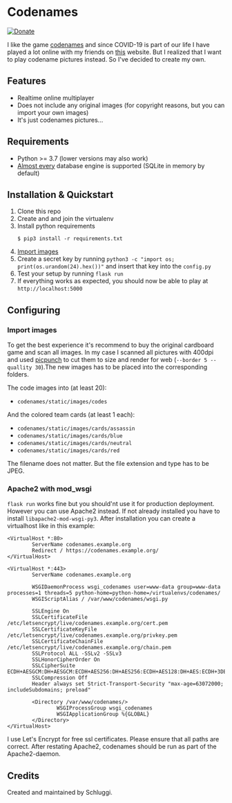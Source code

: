 # Codenames
[![Donate](https://img.shields.io/badge/Donate-PayPal-blue.svg)](https://www.paypal.com/cgi-bin/webscr?cmd=_s-xclick&hosted_button_id=KPG2MY37LCC24&source=url)

I like the game [codenames](https://en.wikipedia.org/wiki/Codenames_(board_game)) and since COVID-19 is part of our life
I have played a lot online with my friends on [this](https://www.horsepaste.com/) website. But I realized that I want to
play codename pictures instead. So I've decided to create my own.

## Features
- Realtime online multiplayer 
- Does not include any original images (for copyright reasons, but you can import your own images)
- It's just codenames pictures...

## Requirements
- Python >= 3.7 (lower versions may also work)
- [Almost every](https://docs.sqlalchemy.org/en/13/core/engines.html#database-urls) database engine is supported (SQLite
 in memory by default)

## Installation & Quickstart
1. Clone this repo
2. Create and and join the virtualenv
3. Install python requirements
    ```shell script
    $ pip3 install -r requirements.txt   
    ```
4. [Import images](https://github.com/Schluggi/codenames#import-images)
5. Create a secret key by running `python3 -c "import os; print(os.urandom(24).hex())"` and insert that key into the 
`config.py` 
6. Test your setup by running `flask run`
7. If everything works as expected, you should now be able to play at `http://localhost:5000` 

## Configuring
### Import images
To get the best experience it's recommend to buy the original cardboard game and scan all images. In my case I scanned
all pictures with 400dpi and used [picpunch](https://github.com/Schluggi/picpunch) to cut them to size and render for 
web (`--border 5 --quallity 30`).The new images has to be placed into the corresponding folders.

The code images into (at least 20):
- `codenames/static/images/codes`

And the colored team cards (at least 1 each):
- `codenames/static/images/cards/assassin` 
- `codenames/static/images/cards/blue`
- `codenames/static/images/cards/neutral`
- `codenames/static/images/cards/red`

The filename does not matter. But the file extension and type has to be JPEG.

### Apache2 with mod_wsgi
`flask run` works fine but you should'nt use it for production deployment. However you can use Apache2 instead. 
If not already installed you have to install `libapache2-mod-wsgi-py3`. After installation you can create a virtualhost
like in this example:

```
<VirtualHost *:80>
        ServerName codenames.example.org
        Redirect / https://codenames.example.org/
</VirtualHost>

<VirtualHost *:443>
        ServerName codenames.example.org
        
        WSGIDaemonProcess wsgi_codenames user=www-data group=www-data processes=1 threads=5 python-home=python-home=/virtualenvs/codenames/
        WSGIScriptAlias / /var/www/codenames/wsgi.py

        SSLEngine On
        SSLCertificateFile /etc/letsencrypt/live/codenames.example.org/cert.pem
        SSLCertificateKeyFile /etc/letsencrypt/live/codenames.example.org/privkey.pem
        SSLCertificateChainFile /etc/letsencrypt/live/codenames.example.org/chain.pem
        SSLProtocol ALL -SSLv2 -SSLv3
        SSLHonorCipherOrder On
        SSLCipherSuite ECDH+AESGCM:DH+AESGCM:ECDH+AES256:DH+AES256:ECDH+AES128:DH+AES:ECDH+3DES:DH+3DES:
        SSLCompression Off
        Header always set Strict-Transport-Security "max-age=63072000; includeSubdomains; preload"

        <Directory /var/www/codenames/>
                WSGIProcessGroup wsgi_codenames
                WSGIApplicationGroup %{GLOBAL}
        </Directory>
</VirtualHost>
```
I use Let's Encrypt for free ssl certificates. Please ensure that all paths are correct. After restating Apache2,
codenames should be run as part of the Apache2-daemon.

## Credits
Created and maintained by Schluggi.
